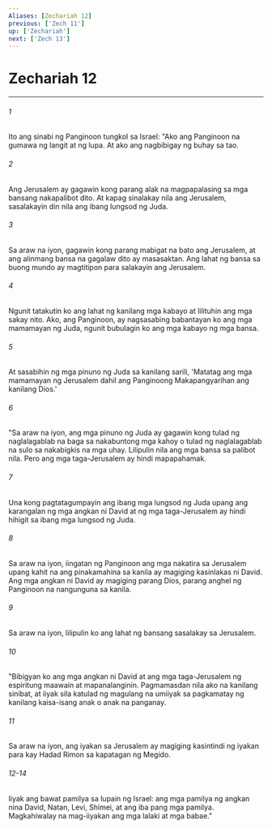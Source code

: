 ```yaml
---
Aliases: [Zechariah 12]
previous: ['Zech 11']
up: ['Zechariah']
next: ['Zech 13']
---
```

# Zechariah 12

***

###### 1
Ito ang sinabi ng Panginoon tungkol sa Israel: "Ako ang Panginoon na gumawa ng langit at ng lupa. At ako ang nagbibigay ng buhay sa tao. 

###### 2
Ang Jerusalem ay gagawin kong parang alak na magpapalasing sa mga bansang nakapalibot dito. At kapag sinalakay nila ang Jerusalem, sasalakayin din nila ang ibang lungsod ng Juda. 

###### 3
Sa araw na iyon, gagawin kong parang mabigat na bato ang Jerusalem, at ang alinmang bansa na gagalaw dito ay masasaktan. Ang lahat ng bansa sa buong mundo ay magtitipon para salakayin ang Jerusalem. 

###### 4
Ngunit tatakutin ko ang lahat ng kanilang mga kabayo at lilituhin ang mga sakay nito. Ako, ang Panginoon, ay nagsasabing babantayan ko ang mga mamamayan ng Juda, ngunit bubulagin ko ang mga kabayo ng mga bansa. 

###### 5
At sasabihin ng mga pinuno ng Juda sa kanilang sarili, 'Matatag ang mga mamamayan ng Jerusalem dahil ang Panginoong Makapangyarihan ang kanilang Dios.' 

###### 6
"Sa araw na iyon, ang mga pinuno ng Juda ay gagawin kong tulad ng naglalagablab na baga sa nakabuntong mga kahoy o tulad ng naglalagablab na sulo sa nakabigkis na mga uhay. Lilipulin nila ang mga bansa sa palibot nila. Pero ang mga taga-Jerusalem ay hindi mapapahamak. 

###### 7
Una kong pagtatagumpayin ang ibang mga lungsod ng Juda upang ang karangalan ng mga angkan ni David at ng mga taga-Jerusalem ay hindi hihigit sa ibang mga lungsod ng Juda. 

###### 8
Sa araw na iyon, iingatan ng Panginoon ang mga nakatira sa Jerusalem upang kahit na ang pinakamahina sa kanila ay magiging kasinlakas ni David. Ang mga angkan ni David ay magiging parang Dios, parang anghel ng Panginoon na nangunguna sa kanila. 

###### 9
Sa araw na iyon, lilipulin ko ang lahat ng bansang sasalakay sa Jerusalem. 

###### 10
"Bibigyan ko ang mga angkan ni David at ang mga taga-Jerusalem ng espiritung maawain at mapanalanginin. Pagmamasdan nila ako na kanilang sinibat, at iiyak sila katulad ng magulang na umiiyak sa pagkamatay ng kanilang kaisa-isang anak o anak na panganay. 

###### 11
Sa araw na iyon, ang iyakan sa Jerusalem ay magiging kasintindi ng iyakan para kay Hadad Rimon sa kapatagan ng Megido.

###### 12-14
Iiyak ang bawat pamilya sa lupain ng Israel: ang mga pamilya ng angkan nina David, Natan, Levi, Shimei, at ang iba pang mga pamilya. Magkahiwalay na mag-iiyakan ang mga lalaki at mga babae."
